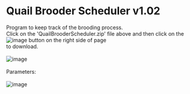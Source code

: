# Quail Brooder Scheduler  v1.02
Program to keep track of the brooding process.<BR>
Click on the 'QuailBrooderScheduler.zip' file above and then click on the ![image](https://github.com/inwtx/QuailHatcherySchedule/assets/32821617/b2b1d8dc-c2b9-48d7-a425-92c5a9c05f46)
button on the right side of page<BR>
to download. 
<BR><BR>
![image](https://github.com/inwtx/QuailBrooderScheduler/assets/32821617/cab49dd4-edfc-44ed-bd26-d70a11b7cad7)
<BR><BR>
Parameters:
<BR><BR>
![image](https://github.com/inwtx/QuailBrooderScheduler/assets/32821617/ea938837-ba1c-4b09-b067-99f940bf80d4)
  

